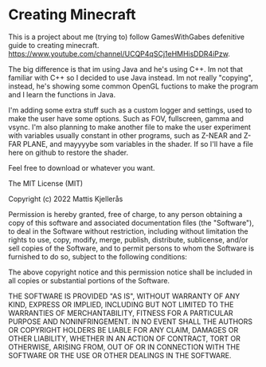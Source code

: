 # Creating Minecraft

This is a project about me (trying to) follow GamesWithGabes defenitive guide to creating minecraft. https://www.youtube.com/channel/UCQP4qSCj1eHMHisDDR4iPzw.

The big difference is that im using Java and he's using C++. Im not that familiar with C++ so I decided to use Java instead. 
Im not really "copying", instead, he's showing some common OpenGL fuctions to make the program and I learn the functions in Java. 

I'm adding some extra stuff such as a custom logger and settings, used to make the user have some options. Such as FOV, fullscreen, gamma and vsync.
I'm also planning to make another file to make the user experiment with variables usually constant in other programs, such as Z-NEAR and Z-FAR PLANE, and mayyyybe som variables in the shader. If so I'll have a file here on github to restore the shader. 

Feel free to download or whatever you want.


The MIT License (MIT)

Copyright (c) 2022 Mattis Kjellerås

Permission is hereby granted, free of charge, to any person obtaining a copy
of this software and associated documentation files (the "Software"), to deal
in the Software without restriction, including without limitation the rights
to use, copy, modify, merge, publish, distribute, sublicense, and/or sell
copies of the Software, and to permit persons to whom the Software is
furnished to do so, subject to the following conditions:

The above copyright notice and this permission notice shall be included in
all copies or substantial portions of the Software.

THE SOFTWARE IS PROVIDED "AS IS", WITHOUT WARRANTY OF ANY KIND, EXPRESS OR
IMPLIED, INCLUDING BUT NOT LIMITED TO THE WARRANTIES OF MERCHANTABILITY,
FITNESS FOR A PARTICULAR PURPOSE AND NONINFRINGEMENT. IN NO EVENT SHALL THE
AUTHORS OR COPYRIGHT HOLDERS BE LIABLE FOR ANY CLAIM, DAMAGES OR OTHER
LIABILITY, WHETHER IN AN ACTION OF CONTRACT, TORT OR OTHERWISE, ARISING FROM,
OUT OF OR IN CONNECTION WITH THE SOFTWARE OR THE USE OR OTHER DEALINGS IN
THE SOFTWARE.
